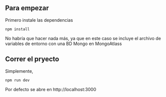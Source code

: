 ## Para empezar

Primero instale las dependencias

```
npm install
```

No habría que hacer nada más, ya que en este caso se incluye el archivo de variables de entorno con una BD Mongo en MongoAtlass

## Correr el pryecto

Simplemente,

```
npm run dev

```

Por defecto se abre en http://localhost:3000
